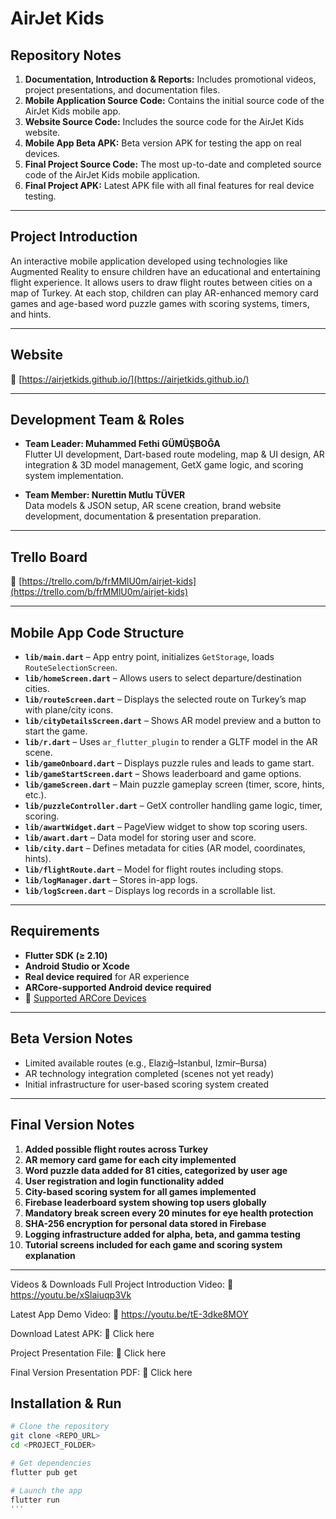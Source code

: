# AirJet Kids

## Repository Notes

1. **Documentation, Introduction & Reports:** Includes promotional videos, project presentations, and documentation files.  
2. **Mobile Application Source Code:** Contains the initial source code of the AirJet Kids mobile app.  
3. **Website Source Code:** Includes the source code for the AirJet Kids website.  
4. **Mobile App Beta APK:** Beta version APK for testing the app on real devices.  
5. **Final Project Source Code:** The most up-to-date and completed source code of the AirJet Kids mobile application.  
6. **Final Project APK:** Latest APK file with all final features for real device testing.

---

## Project Introduction

An interactive mobile application developed using technologies like Augmented Reality to ensure children have an educational and entertaining flight experience. It allows users to draw flight routes between cities on a map of Turkey. At each stop, children can play AR-enhanced memory card games and age-based word puzzle games with scoring systems, timers, and hints.

---

## Website  
🔗 [https://airjetkids.github.io/](https://airjetkids.github.io/)

---

## Development Team & Roles

- **Team Leader: Muhammed Fethi GÜMÜŞBOĞA**  
  Flutter UI development, Dart-based route modeling, map & UI design, AR integration & 3D model management, GetX game logic, and scoring system implementation.

- **Team Member: Nurettin Mutlu TÜVER**  
  Data models & JSON setup, AR scene creation, brand website development, documentation & presentation preparation.

---

## Trello Board  
🔗 [https://trello.com/b/frMMlU0m/airjet-kids](https://trello.com/b/frMMlU0m/airjet-kids)

---

## Mobile App Code Structure

- **`lib/main.dart`** – App entry point, initializes `GetStorage`, loads `RouteSelectionScreen`.  
- **`lib/homeScreen.dart`** – Allows users to select departure/destination cities.  
- **`lib/routeScreen.dart`** – Displays the selected route on Turkey’s map with plane/city icons.  
- **`lib/cityDetailsScreen.dart`** – Shows AR model preview and a button to start the game.  
- **`lib/r.dart`** – Uses `ar_flutter_plugin` to render a GLTF model in the AR scene.  
- **`lib/gameOnboard.dart`** – Displays puzzle rules and leads to game start.  
- **`lib/gameStartScreen.dart`** – Shows leaderboard and game options.  
- **`lib/gameScreen.dart`** – Main puzzle gameplay screen (timer, score, hints, etc.).  
- **`lib/puzzleController.dart`** – GetX controller handling game logic, timer, scoring.  
- **`lib/awartWidget.dart`** – PageView widget to show top scoring users.  
- **`lib/awart.dart`** – Data model for storing user and score.  
- **`lib/city.dart`** – Defines metadata for cities (AR model, coordinates, hints).  
- **`lib/flightRoute.dart`** – Model for flight routes including stops.  
- **`lib/logManager.dart`** – Stores in-app logs.  
- **`lib/logScreen.dart`** – Displays log records in a scrollable list.

---

## Requirements

- **Flutter SDK (≥ 2.10)**  
- **Android Studio or Xcode**  
- **Real device required** for AR experience  
- **ARCore-supported Android device required**  
- 🔗 [Supported ARCore Devices](https://developers.google.com/ar/devices?hl=en)

---

## Beta Version Notes

- Limited available routes (e.g., Elazığ–Istanbul, Izmir–Bursa)  
- AR technology integration completed (scenes not yet ready)  
- Initial infrastructure for user-based scoring system created

---

## Final Version Notes

1. **Added possible flight routes across Turkey**  
2. **AR memory card game for each city implemented**  
3. **Word puzzle data added for 81 cities, categorized by user age**  
4. **User registration and login functionality added**  
5. **City-based scoring system for all games implemented**  
6. **Firebase leaderboard system showing top users globally**  
7. **Mandatory break screen every 20 minutes for eye health protection**  
8. **SHA-256 encryption for personal data stored in Firebase**  
9. **Logging infrastructure added for alpha, beta, and gamma testing**  
10. **Tutorial screens included for each game and scoring system explanation**

---
Videos & Downloads
Full Project Introduction Video:
🔗 https://youtu.be/xSlaiuqp3Vk

Latest App Demo Video:
🔗 https://youtu.be/tE-3dke8MOY

Download Latest APK:
🔗 Click here

Project Presentation File:
🔗 Click here

Final Version Presentation PDF:
🔗 Click here

## Installation & Run

```bash
# Clone the repository
git clone <REPO_URL>
cd <PROJECT_FOLDER>

# Get dependencies
flutter pub get

# Launch the app
flutter run
'''


